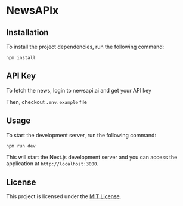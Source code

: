 # NewsAPIx

## Installation

To install the project dependencies, run the following command:

```
npm install
```


## API Key

To fetch the news, login to newsapi.ai and get your API key

Then, checkout `.env.example` file


## Usage

To start the development server, run the following command:

```
npm run dev
```

This will start the Next.js development server and you can access the application at `http://localhost:3000`.

## License

This project is licensed under the [MIT License](LICENSE).
